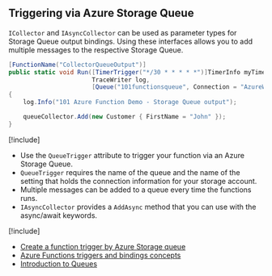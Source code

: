 ## Triggering via Azure Storage Queue
`ICollector` and `IAsyncCollector` can be used as parameter types for Storage Queue output bindings. Using these interfaces allows you to add multiple messages to the respective Storage Queue.

```csharp
[FunctionName("CollectorQueueOutput")]
public static void Run([TimerTrigger("*/30 * * * * *")]TimerInfo myTimer,
                       TraceWriter log,
                       [Queue("101functionsqueue", Connection = "AzureWebJobsStorage")] ICollector<Customer> queueCollector)
{
    log.Info("101 Azure Function Demo - Storage Queue output");

    queueCollector.Add(new Customer { FirstName = "John" });
}
```

[!include[](../includes/takeaways-heading.md)]
* Use the `QueueTrigger` attribute to trigger your function via an Azure Storage Queue.
* `QueueTrigger` requires the name of the queue and the name of the setting that holds the connection information for your storage account.
* Multiple messages can be added to a queue every time the functions runs.
* `IAsyncCollector` provides a `AddAsync` method that you can use with the async/await keywords.


[!include[](../includes/read-more-heading.md)]
* [Create a function trigger by Azure Storage queue](https://docs.microsoft.com/azure/azure-functions/functions-create-storage-queue-triggered-function)
* [Azure Functions triggers and bindings concepts](https://docs.microsoft.com/azure/azure-functions/functions-triggers-bindings)
* [Introduction to Queues](https://docs.microsoft.com/azure/storage/queues/storage-queues-introduction)